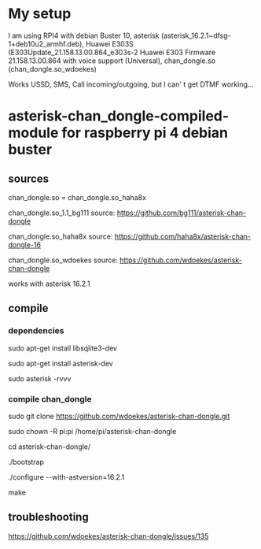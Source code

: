 # My setup

I am using RPI4 with debian Buster 10, asterisk (asterisk_16.2.1~dfsg-1+deb10u2_armhf.deb), Huawei E303S (E303Update_21.158.13.00.864_e303s-2 Huawei E303 Firmware 21.158.13.00.864 with voice support (Universal), chan_dongle.so (chan_dongle.so_wdoekes)

Works USSD, SMS, Call incoming/outgoing, but I can' t get DTMF working...


# asterisk-chan_dongle-compiled-module for raspberry pi 4 debian buster

## sources

chan_dongle.so = chan_dongle.so_haha8x

chan_dongle.so_1.1_bg111 source: https://github.com/bg111/asterisk-chan-dongle

chan_dongle.so_haha8x source: https://github.com/haha8x/asterisk-chan-dongle-16

chan_dongle.so_wdoekes source: https://github.com/wdoekes/asterisk-chan-dongle

works with asterisk 16.2.1

## compile
### dependencies
sudo apt-get install libsqlite3-dev

sudo apt-get install asterisk-dev

sudo asterisk -rvvv


### compile chan_dongle
sudo git clone https://github.com/wdoekes/asterisk-chan-dongle.git

sudo chown -R pi:pi /home/pi/asterisk-chan-dongle

cd asterisk-chan-dongle/

./bootstrap

./configure --with-astversion=16.2.1

make

## troubleshooting

https://github.com/wdoekes/asterisk-chan-dongle/issues/135

